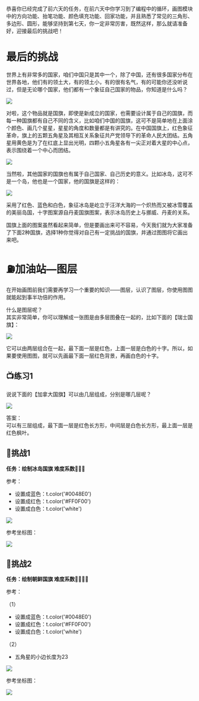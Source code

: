 
恭喜你已经完成了前六天的任务，在前六天中你学习到了编程中的循环，画图模块中的方向功能、抬笔功能、颜色填充功能、回家功能，并且熟悉了常见的三角形、多边形、圆形，能够坚持到第七天，你一定非常厉害，既然这样，那么就请准备好，迎接最后的挑战吧！

# 最后的挑战

世界上有非常多的国家，咱们中国只是其中一个，除了中国，还有很多国家分布在世界各地，他们有的领土大，有的领土小，有的很有名气，有的可能你还没听说过，但是无论哪个国家，他们都有一个象征自己国家的物品，你知道是什么吗？

![](https://uploader.shimo.im/f/Tk018h7NxjXx3lra.png!thumbnail?fileGuid=886kd3qYgXXTyTTW)

对啦，这个物品就是国旗，即使是新成立的国家，也需要设计属于自己的国旗，而每一种国旗都有自己不同的含义，比如咱们中国的国旗，这可不是简单地在上面涂个颜色、画几个星星，星星的角度和数量都是有讲究的。在中国国旗上，红色象征革命，旗上的五颗五角星及其相互关系象征共产党领导下的革命人民大团结。五角星用黄色是为了在红底上显出光明，四颗小五角星各有一尖正对着大星的中心点，表示围绕着一个中心而团结。

![](https://uploader.shimo.im/f/MHFtjlKwrYGr5QZs.png!thumbnail?fileGuid=886kd3qYgXXTyTTW)

当然啦，其他国家的国旗也有属于自己国家、自己历史的意义。比如冰岛，这可不是一个岛，他也是一个国家，他的国旗是这样的：

![](https://uploader.shimo.im/f/m82shaoOJO93ipYq.png!thumbnail?fileGuid=886kd3qYgXXTyTTW)

采用了红色、蓝色和白色，象征冰岛是屹立于汪洋大海的一个炽热而又被冰雪覆盖的美丽岛国，十字图案源自丹麦国旗图案，表示冰岛历史上与挪威、丹麦的关系。

国旗上面的图案虽然看起来简单，但是要画出来可不容易，今天我们就为大家准备了下面2种国旗，选择1种你觉得对自己有一定挑战的国旗，并通过图图将它画出来吧。

# ⛽️加油站—图层

在开始画图前我们需要再学习一个重要的知识——图层，认识了图层，你使用图图就能起到事半功倍的作用。

什么是图层呢？<br>
其实非常简单，你可以理解成一张图是由多层图叠在一起的，比如下面的【瑞士国旗】：

![](https://uploader.shimo.im/f/pcEKIiuPN7Rk8TlM.png!thumbnail?fileGuid=886kd3qYgXXTyTTW)

它可以由两层组合在一起，最下面一层是红色，上面一层是白色的十字。所以，如果要使用图图，就可以先画最下面一层红色背景，再画白色的十字。

## 📺练习1

说说下面的【加拿大国旗】可以由几层组成，分别是哪几层呢？

![](https://uploader.shimo.im/f/uAKTLidwNFnEgWXu.png!thumbnail?fileGuid=886kd3qYgXXTyTTW)

答案：<br>
可以有三层组成，最下面一层是红色长方形，中间层是白色长方形，最上面一层是红色枫叶。

## 🚀挑战1

**任务：绘制冰岛国旗 难度系数🌟🌟🌟**

参考：

- 设置成蓝色：t.color('#0048E0')
- 设置成红色：t.color('#FF0F00')
- 设置成白色：t.color('white')

![](https://uploader.shimo.im/f/HSyca4QVdhGFHEBd.png!thumbnail?fileGuid=886kd3qYgXXTyTTW)

参考坐标图：

![](https://uploader.shimo.im/f/vFfmBpeGnMyTwovL.png!thumbnail?fileGuid=886kd3qYgXXTyTTW)

## 🚀挑战2

**任务：绘制朝鲜国旗 难度系数🌟🌟🌟🌟**

参考：

（1）

- 设置成蓝色：t.color('#0048E0')
- 设置成红色：t.color('#FF0F00')
- 设置成白色：t.color('white')

（2）

- 五角星的小边长度为23

![](https://uploader.shimo.im/f/2sw8CxM2Oap8dHpv.png!thumbnail?fileGuid=886kd3qYgXXTyTTW)

参考坐标图：

![](https://uploader.shimo.im/f/bQJENhM7icWKLQCW.png!thumbnail?fileGuid=886kd3qYgXXTyTTW)


